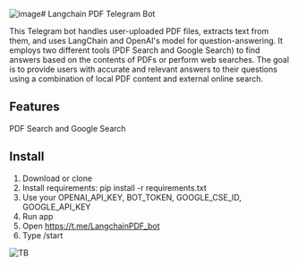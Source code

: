 ![image](https://github.com/eduardzapadinsky/Langchain_PDF_Telegram_Bot/assets/111561866/96e72913-5c16-4a3e-a0fa-cf4244b73d56)# Langchain PDF Telegram Bot

This Telegram bot handles user-uploaded PDF files, extracts text from them, and uses LangChain and OpenAI's model
for question-answering. It employs two different tools (PDF Search and Google Search) to find answers based
on the contents of PDFs or perform web searches. The goal is to provide users with accurate and relevant answers
to their questions using a combination of local PDF content and external online search.


## Features

PDF Search and Google Search

## Install

1. Download or clone
2. Install requirements:
pip install -r requirements.txt
3. Use your OPENAI_API_KEY, BOT_TOKEN, GOOGLE_CSE_ID, GOOGLE_API_KEY
4. Run app
5. Open https://t.me/LangchainPDF_bot
6. Type /start

![TB](https://github.com/eduardzapadinsky/Langchain_PDF_Telegram_Bot/assets/111561866/38f39156-f31b-422c-af91-28beb988edf1)
